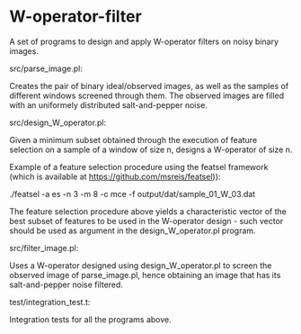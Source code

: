 # W-operator-filter

A set of programs to design and apply W-operator filters on noisy binary images.


src/parse_image.pl:

  Creates the pair of binary ideal/observed images, as well as the samples of
  different windows screened through them. The observed images are filled with
  an uniformely distributed salt-and-pepper noise.


src/design_W_operator.pl:
  
  Given a minimum subset obtained through the execution of feature selection on
  a sample of a window of size n, designs a W-operator of size n.

  Example of a feature selection procedure using the featsel framework
  (which is available at https://github.com/msreis/featsel)):

  ./featsel -a es -n 3 -m 8 -c mce -f output/dat/sample_01_W_03.dat

  The feature selection procedure above yields a characteristic vector of the
  best subset of features to be used in the W-operator design - such vector
  should be used as argument in the design_W_operator.pl program.


src/filter_image.pl:

  Uses a W-operator designed using design_W_operator.pl to screen the observed
  image of parse_image.pl, hence obtaining an image that has its salt-and-pepper
  noise filtered.


test/integration_test.t:

  Integration tests for all the programs above.




